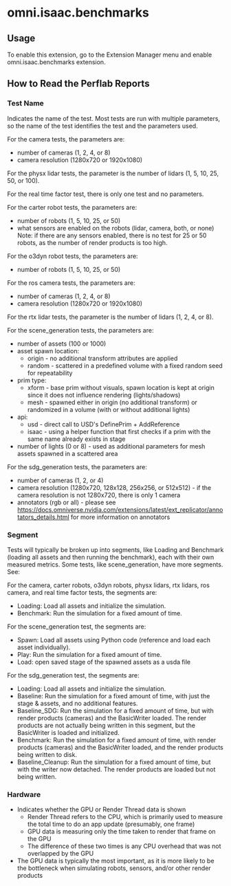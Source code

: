 # omni.isaac.benchmarks

## Usage

To enable this extension, go to the Extension Manager menu and enable omni.isaac.benchmarks extension.

## How to Read the Perflab Reports

### Test Name

Indicates the name of the test. Most tests are run with multiple parameters, so the name of the test identifies the test and the parameters used.

For the camera tests, the parameters are:

- number of cameras (1, 2, 4, or 8)
- camera resolution (1280x720 or 1920x1080)

For the physx lidar tests, the parameter is the number of lidars (1, 5, 10, 25, 50, or 100).

For the real time factor test, there is only one test and no parameters.

For the carter robot tests, the parameters are:

- number of robots (1, 5, 10, 25, or 50)
- what sensors are enabled on the robots (lidar, camera, both, or none)
Note: if there are any sensors enabled, there is no test for 25 or 50 robots, as the number of render products is too high.

For the o3dyn robot tests, the parameters are:

- number of robots (1, 5, 10, 25, or 50)

For the ros camera tests, the parameters are:

- number of cameras (1, 2, 4, or 8)
- camera resolution (1280x720 or 1920x1080)

For the rtx lidar tests, the parameter is the number of lidars (1, 2, 4, or 8).

For the scene_generation tests, the parameters are:

- number of assets (100 or 1000)
- asset spawn location:
  - origin - no additional transform attributes are applied
  - random - scattered in a predefined volume with a fixed random seed for repeatability
- prim type:
  - xform - base prim without visuals, spawn location is kept at origin since it does not influence rendering (lights/shadows)
  - mesh - spawned either in origin (no additional transform) or randomized in a volume (with or without additional lights)
- api: 
  - usd - direct call to USD's DefinePrim + AddReference
  - isaac - using a helper function that first checks if a prim with the same name already exists in stage
- number of lights (0 or 8) - used as additional parameters for mesh assets spawned in a scattered area

For the sdg_generation tests, the parameters are:

- number of cameras (1, 2, or 4)
- camera resolution (1280x720, 128x128, 256x256, or 512x512) - if the camera resolution is not 1280x720, there is only 1 camera
- annotators (rgb or all) - please see <https://docs.omniverse.nvidia.com/extensions/latest/ext_replicator/annotators_details.html> for more information on annotators

### Segment

Tests will typically be broken up into segments, like Loading and Benchmark (loading all assets and then running the benchmark), each with their own measured metrics. Some tests, like scene_generation, have more segments. See:

For the camera, carter robots, o3dyn robots, physx lidars, rtx lidars, ros camera, and real time factor tests, the segments are:

- Loading: Load all assets and initialize the simulation.
- Benchmark: Run the simulation for a fixed amount of time.

For the scene_generation test, the segments are:

- Spawn: Load all assets using Python code (reference and load each asset individually).
- Play: Run the simulation for a fixed amount of time.
- Load: open saved stage of the spawned assets as a usda file

For the sdg_generation test, the segments are:

- Loading: Load all assets and initialize the simulation.
- Baseline: Run the simulation for a fixed amount of time, with just the stage & assets, and no additional features.
- Baseline_SDG: Run the simulation for a fixed amount of time, but with render products (cameras) and the BasicWriter loaded. The render products are not actually being written in this segment, but the BasicWriter is loaded and initialized.
- Benchmark: Run the simulation for a fixed amount of time, with render products (cameras) and the BasicWriter loaded, and the render products being written to disk.
- Baseline_Cleanup: Run the simulation for a fixed amount of time, but with the writer now detached. The render products are loaded but not being written.

### Hardware

- Indicates whether the GPU or Render Thread data is shown
  - Render Thread refers to the CPU, which is primarily used to measure the total time to do an app update (presumably, one frame)
  - GPU data is measuring only the time taken to render that frame on the GPU
  - The difference of these two times is any CPU overhead that was not overlapped by the GPU
- The GPU data is typically the most important, as it is more likely to be the bottleneck when simulating robots, sensors, and/or other render products
